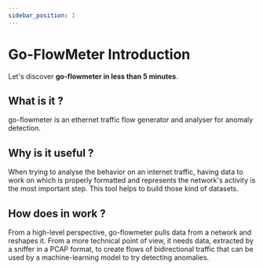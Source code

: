 ```yaml
---
sidebar_position: 1
---
```


# Go-FlowMeter Introduction

Let's discover **go-flowmeter in less than 5 minutes**.

## What is it ?

go-flowmeter is an ethernet traffic flow generator and analyser for anomaly detection.

## Why is it useful ?

When trying to analyse the behavior on an internet traffic, having data to work on which is properly formatted and
represents the network's activity is the most important step.
This tool helps to build those kind of datasets.

## How does in work ?

From a high-level perspective, go-flowmeter pulls data from a network and reshapes it.
From a more technical point of view, it needs data, extracted by a sniffer in a PCAP format, to create flows of
bidirectional traffic that can be used by a machine-learning model to try detecting anomalies.
